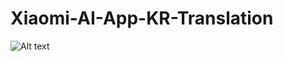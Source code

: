 # Xiaomi-AI-App-KR-Translation

![Alt text](relative/path/to/Xiaomi-AI-App-KR-Translation/miai_intro.JPG?raw=true "Title")
